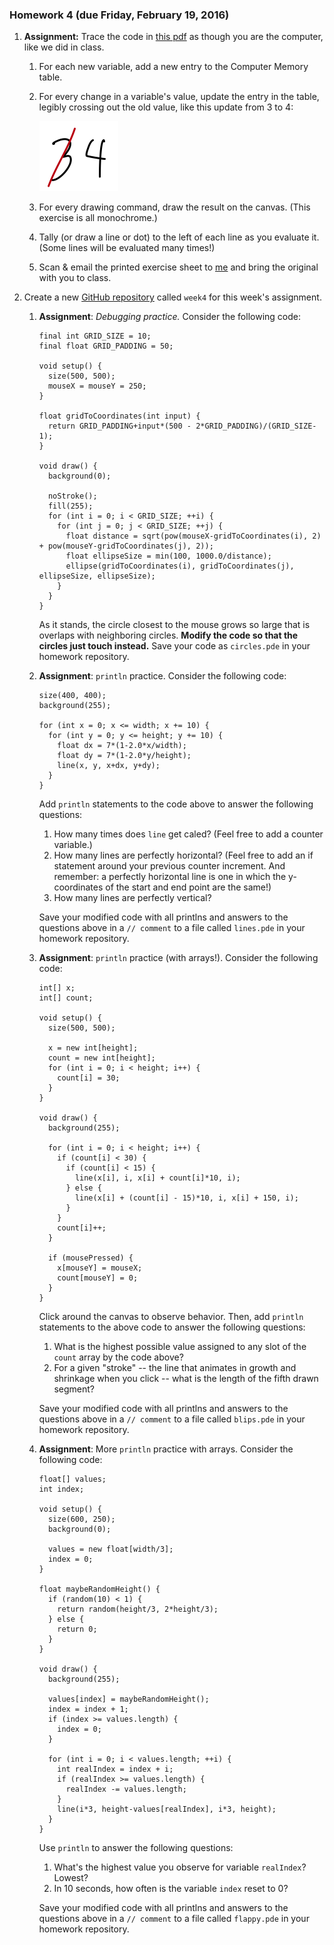 ### Homework 4 (due Friday, February 19, 2016)

1. **Assignment:** Trace the code in [this pdf](https://github.com/zamfi/cca-programming-electronics-spring-2016/blob/master/hw/tracer-homework.pdf?raw=true) as though you are the computer, like we did in class.
   1. For each new variable, add a new entry to the Computer Memory table.
   2. For every change in a variable's value, update the entry in the table, legibly crossing out the old value, like this update from 3 to 4:

      ![was 3, now 4](img/3-no-4.png)
   3. For every drawing command, draw the result on the canvas. (This exercise is all monochrome.)
   4. Tally (or draw a line or dot) to the left of each line as you evaluate it. (Some lines will be evaluated many times!)
   5. Scan & email the printed exercise sheet to [me](mailto:jzamfirescupereira@cca.edu) and bring the original with you to class.

2. Create a new [GitHub repository](../github-guide.md) called `week4` for this week's assignment.

   1. **Assignment**: *Debugging practice.* Consider the following code:
      ```processing
      final int GRID_SIZE = 10;
      final float GRID_PADDING = 50;

      void setup() {
        size(500, 500);
        mouseX = mouseY = 250;
      }

      float gridToCoordinates(int input) {
        return GRID_PADDING+input*(500 - 2*GRID_PADDING)/(GRID_SIZE-1);
      }

      void draw() {
        background(0);

        noStroke();
        fill(255);
        for (int i = 0; i < GRID_SIZE; ++i) {
          for (int j = 0; j < GRID_SIZE; ++j) {
            float distance = sqrt(pow(mouseX-gridToCoordinates(i), 2) + pow(mouseY-gridToCoordinates(j), 2));
            float ellipseSize = min(100, 1000.0/distance);
            ellipse(gridToCoordinates(i), gridToCoordinates(j), ellipseSize, ellipseSize);
          }
        }
      }
      ```
      
      As it stands, the circle closest to the mouse grows so large that is overlaps with neighboring circles. **Modify the code so that the circles just touch instead.** Save your code as `circles.pde` in your homework repository.

   2. **Assignment**: `println` practice. Consider the following code:
      ```processing
      size(400, 400);
      background(255);

      for (int x = 0; x <= width; x += 10) {
        for (int y = 0; y <= height; y += 10) {
          float dx = 7*(1-2.0*x/width);
          float dy = 7*(1-2.0*y/height);
          line(x, y, x+dx, y+dy);
        }
      }
      ```

      Add `println` statements to the code above to answer the following questions:
      1. How many times does `line` get caled? (Feel free to add a counter variable.)
      2. How many lines are perfectly horizontal? (Feel free to add an if statement around your previous counter increment. And remember: a perfectly horizontal line is one in which the y-coordinates of the start and end point are the same!)
      3. How many lines are perfectly vertical?
      
      Save your modified code with all printlns and answers to the questions above in a `// comment` to a file called `lines.pde` in your homework repository.

   2. **Assignment**: `println` practice (with arrays!). Consider the following code:
      ```processing
      int[] x;
      int[] count;

      void setup() {
        size(500, 500);

        x = new int[height];
        count = new int[height];
        for (int i = 0; i < height; i++) {
          count[i] = 30;
        }
      }

      void draw() {
        background(255);
  
        for (int i = 0; i < height; i++) {
          if (count[i] < 30) {
            if (count[i] < 15) {
              line(x[i], i, x[i] + count[i]*10, i);
            } else {
              line(x[i] + (count[i] - 15)*10, i, x[i] + 150, i);
            }
          }
          count[i]++;
        }
  
        if (mousePressed) {
          x[mouseY] = mouseX;
          count[mouseY] = 0;
        }
      }
      ```
      
      Click around the canvas to observe behavior. Then, add `println` statements to the above code to answer the following questions:
      1. What is the highest possible value assigned to any slot of the `count` array by the code above?
      2. For a given "stroke" -- the line that animates in growth and shrinkage when you click -- what is the length of the fifth drawn segment?
      
      Save your modified code with all printlns and answers to the questions above in a `// comment` to a file called `blips.pde` in your homework repository.

   3. **Assignment**: More `println` practice with arrays. Consider the following code:
      ```processing
      float[] values;
      int index;

      void setup() {
        size(600, 250);
        background(0);
  
        values = new float[width/3];
        index = 0;
      }

      float maybeRandomHeight() {
        if (random(10) < 1) {
          return random(height/3, 2*height/3);
        } else {
          return 0;
        }
      }

      void draw() {
        background(255);

        values[index] = maybeRandomHeight();
        index = index + 1;
        if (index >= values.length) {
          index = 0;
        }

        for (int i = 0; i < values.length; ++i) {
          int realIndex = index + i;
          if (realIndex >= values.length) {
            realIndex -= values.length;
          }
          line(i*3, height-values[realIndex], i*3, height);
        }
      }
      ```
      
      Use `println` to answer the following questions:
      1. What's the highest value you observe for variable `realIndex`? Lowest?
      2. In 10 seconds, how often is the variable `index` reset to 0?
      
      Save your modified code with all printlns and answers to the questions above in a `// comment` to a file called `flappy.pde` in your homework repository.
      